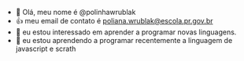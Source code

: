 - 👋 Olá, meu nome é @polinhawrublak
- 👍 meu email de contato é poliana.wrublak@escola.pr.gov.br
- 👀 eu estou interessado em aprender a programar novas linguagens.
- 🌱 eu estou aprendendo a programar recentemente a linguagem de javascript e scrath


